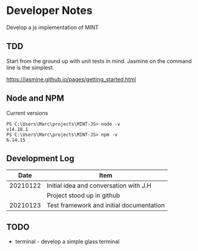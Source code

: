 # Developer Notes

Develop a js implementation of MINT

## TDD

Start from the ground up with unit tests in mind. Jasmine on the command line is the simplest.

<https://jasmine.github.io/pages/getting_started.html>

## Node and NPM

Current versions

```shell
PS C:\Users\Marc\projects\MINT-JS> node -v
v14.18.1
PS C:\Users\Marc\projects\MINT-JS> npm -v
6.14.15
```

## Development Log

| Date     | Item                                     |
|----------|------------------------------------------|
| 20210122 | Initial idea and conversation with J.H   |
|          | Project stood up in github               |
| 20210123 | Test framework and initial documentation |

## TODO

 * terminal - develop a simple glass terminal
 

